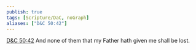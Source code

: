 ```yaml
---
publish: true
tags: [Scripture/DaC, noGraph]
aliases: ["D&C 50:42"]
---
```

[D&C 50:42](https://churchofjesuschrist.org/study/scriptures/dc-testament/dc/50?lang=eng&id=p42#p42) And none of them that my Father hath given me shall be lost.
